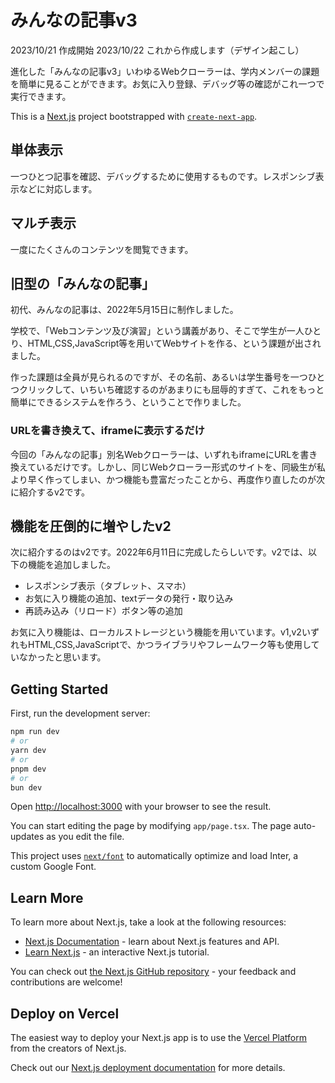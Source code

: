 # みんなの記事v3

2023/10/21 作成開始
2023/10/22 これから作成します（デザイン起こし）

進化した「みんなの記事v3」いわゆるWebクローラーは、学内メンバーの課題を簡単に見ることができます。お気に入り登録、デバッグ等の確認がこれ一つで実行できます。

This is a [Next.js](https://nextjs.org/) project bootstrapped with [`create-next-app`](https://github.com/vercel/next.js/tree/canary/packages/create-next-app).

## 単体表示

一つひとつ記事を確認、デバッグするために使用するものです。レスポンシブ表示などに対応します。

## マルチ表示

一度にたくさんのコンテンツを閲覧できます。

## 旧型の「みんなの記事」

初代、みんなの記事は、2022年5月15日に制作しました。

学校で、「Webコンテンツ及び演習」という講義があり、そこで学生が一人ひとり、HTML,CSS,JavaScript等を用いてWebサイトを作る、という課題が出されました。

作った課題は全員が見られるのですが、その名前、あるいは学生番号を一つひとつクリックして、いちいち確認するのがあまりにも屈辱的すぎて、これをもっと簡単にできるシステムを作ろう、ということで作りました。

### URLを書き換えて、iframeに表示するだけ

今回の「みんなの記事」別名Webクローラーは、いずれもiframeにURLを書き換えているだけです。しかし、同じWebクローラー形式のサイトを、同級生が私より早く作ってしまい、かつ機能も豊富だったことから、再度作り直したのが次に紹介するv2です。

## 機能を圧倒的に増やしたv2

次に紹介するのはv2です。2022年6月11日に完成したらしいです。v2では、以下の機能を追加しました。

- レスポンシブ表示（タブレット、スマホ）
- お気に入り機能の追加、textデータの発行・取り込み
- 再読み込み（リロード）ボタン等の追加

お気に入り機能は、ローカルストレージという機能を用いています。v1,v2いずれもHTML,CSS,JavaScriptで、かつライブラリやフレームワーク等も使用していなかったと思います。

## Getting Started

First, run the development server:

```bash
npm run dev
# or
yarn dev
# or
pnpm dev
# or
bun dev
```

Open [http://localhost:3000](http://localhost:3000) with your browser to see the result.

You can start editing the page by modifying `app/page.tsx`. The page auto-updates as you edit the file.

This project uses [`next/font`](https://nextjs.org/docs/basic-features/font-optimization) to automatically optimize and load Inter, a custom Google Font.

## Learn More

To learn more about Next.js, take a look at the following resources:

- [Next.js Documentation](https://nextjs.org/docs) - learn about Next.js features and API.
- [Learn Next.js](https://nextjs.org/learn) - an interactive Next.js tutorial.

You can check out [the Next.js GitHub repository](https://github.com/vercel/next.js/) - your feedback and contributions are welcome!

## Deploy on Vercel

The easiest way to deploy your Next.js app is to use the [Vercel Platform](https://vercel.com/new?utm_medium=default-template&filter=next.js&utm_source=create-next-app&utm_campaign=create-next-app-readme) from the creators of Next.js.

Check out our [Next.js deployment documentation](https://nextjs.org/docs/deployment) for more details.
